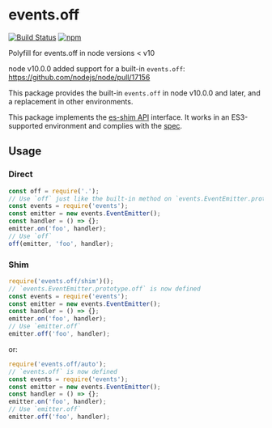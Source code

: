 # events.off

<!-- markdownlint-disable MD013 -->
[![Build Status](https://secure.travis-ci.org/dex4er/js-events.off.svg)](http://travis-ci.org/dex4er/js-events.off) [![npm](https://img.shields.io/npm/v/events.off.svg)](https://www.npmjs.com/package/events.off)
<!-- markdownlint-enable MD013 -->

Polyfill for events.off in node versions &lt; v10

node v10.0.0 added support for a built-in `events.off`:
<https://github.com/nodejs/node/pull/17156>

This package provides the built-in `events.off` in node v10.0.0 and later,
and a replacement in other environments.

This package implements the [es-shim API](https://github.com/es-shims/api)
interface. It works in an ES3-supported environment and complies with the
[spec](http://www.ecma-international.org/ecma-262/6.0/).

## Usage

### Direct

```js
const off = require('.');
// Use `off` just like the built-in method on `events.EventEmitter.prototype`
const events = require('events');
const emitter = new events.EventEmitter();
const handler = () => {};
emitter.on('foo', handler);
// Use `off`
off(emitter, 'foo', handler);
```

### Shim

```js
require('events.off/shim')();
// `events.EventEmitter.prototype.off` is now defined
const events = require('events');
const emitter = new events.EventEmitter();
const handler = () => {};
emitter.on('foo', handler);
// Use `emitter.off`
emitter.off('foo', handler);
```

or:

```js
require('events.off/auto');
// `events.off` is now defined
const events = require('events');
const emitter = new events.EventEmitter();
const handler = () => {};
emitter.on('foo', handler);
// Use `emitter.off`
emitter.off('foo', handler);
```
